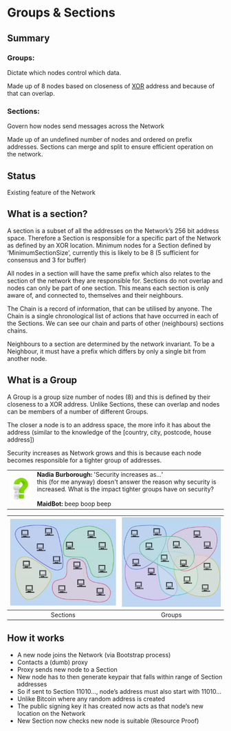 # Groups & Sections

## Summary

### Groups:
Dictate which nodes control which data.

Made up of 8 nodes based on closeness of [XOR](/01_glossary/#xor) address and because of that can overlap.

### Sections:
Govern how nodes send messages across the Network

Made up of an undefined number of nodes and ordered on prefix addresses. Sections can merge and split to ensure efficient operation on the network.  

## Status
Existing feature of the Network

## What is a section?

A section is a subset of all the addresses on the Network’s 256 bit address space. Therefore a Section is responsible for a specific part of the Network as defined by an XOR location. Minimum nodes for a Section defined by ‘MinimumSectionSize’, currently this is likely to be 8 (5 sufficient for consensus and 3 for buffer)

All nodes in a section will have the same prefix which also relates to the section of the network they are responsible for.  Sections do not overlap and nodes can only be part of one section.  This means each section is only aware of, and connected to, themselves and their neighbours.

The Chain is a record of information, that can be utilised by anyone.  The Chain is a single chronological list of actions that have occurred in each of the Sections. We can see our chain and parts of other (neighbours) sections chains.  

Neighbours to a section are determined by the network invariant.  To be a Neighbour, it must have a prefix which differs by only a single bit from another node.

## What is a Group

A Group is a group size number of nodes (8) and this is defined by their closeness to a XOR address.  Unlike Sections, these can overlap and nodes can be members of a number of different Groups.

The closer a node is to an address space, the more info it has about the address (similar to the knowledge of the [country, city, postcode, house address])

Security increases as Network grows and this is because each node becomes responsible for a tighter group of addresses.  

|  |  |
| :--: | :--- |
|![question](./images/question.png)| **Nadia Burborough:** 'Security increases as...'<br>this (for me anyway) doesn't answer the reason why security is increased. What is the impact tighter groups have on security?<br><br>**MaidBot:** beep boop beep |


| ![sections](./images/0401_sections.png) | ![groups](./images/0402_groups.png) |
| :--: | :--: |
| Sections | Groups |


## How it works

- A new node joins the Network (via Bootstrap process)
- Contacts a (dumb) proxy
- Proxy sends new node to a Section
- New node has to then generate keypair that falls within range of Section addresses
- So if sent to Section 11010…, node’s address must also start with 11010...
- Unlike Bitcoin where any random address is created
- The public signing key it has created now acts as that node’s new location on the Network
- New Section now checks new node is suitable (Resource Proof)

